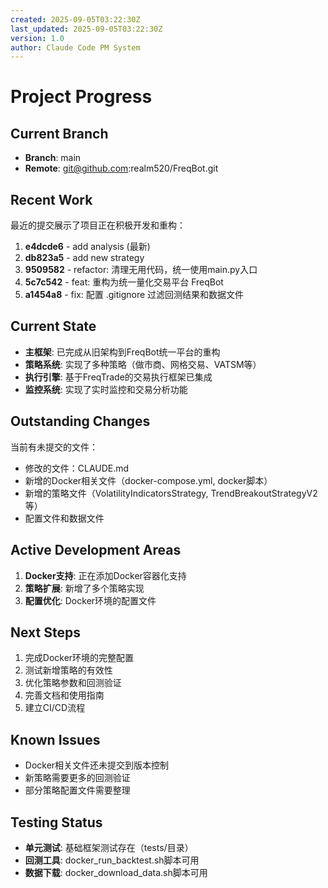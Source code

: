 ```yaml
---
created: 2025-09-05T03:22:30Z
last_updated: 2025-09-05T03:22:30Z
version: 1.0
author: Claude Code PM System
---
```


# Project Progress

## Current Branch
- **Branch**: main
- **Remote**: git@github.com:realm520/FreqBot.git

## Recent Work
最近的提交展示了项目正在积极开发和重构：

1. **e4dcde6** - add analysis (最新)
2. **db823a5** - add new strategy
3. **9509582** - refactor: 清理无用代码，统一使用main.py入口
4. **5c7c542** - feat: 重构为统一量化交易平台 FreqBot
5. **a1454a8** - fix: 配置 .gitignore 过滤回测结果和数据文件

## Current State
- **主框架**: 已完成从旧架构到FreqBot统一平台的重构
- **策略系统**: 实现了多种策略（做市商、网格交易、VATSM等）
- **执行引擎**: 基于FreqTrade的交易执行框架已集成
- **监控系统**: 实现了实时监控和交易分析功能

## Outstanding Changes
当前有未提交的文件：
- 修改的文件：CLAUDE.md
- 新增的Docker相关文件（docker-compose.yml, docker脚本）
- 新增的策略文件（VolatilityIndicatorsStrategy, TrendBreakoutStrategyV2等）
- 配置文件和数据文件

## Active Development Areas
1. **Docker支持**: 正在添加Docker容器化支持
2. **策略扩展**: 新增了多个策略实现
3. **配置优化**: Docker环境的配置文件

## Next Steps
1. 完成Docker环境的完整配置
2. 测试新增策略的有效性
3. 优化策略参数和回测验证
4. 完善文档和使用指南
5. 建立CI/CD流程

## Known Issues
- Docker相关文件还未提交到版本控制
- 新策略需要更多的回测验证
- 部分策略配置文件需要整理

## Testing Status
- **单元测试**: 基础框架测试存在（tests/目录）
- **回测工具**: docker_run_backtest.sh脚本可用
- **数据下载**: docker_download_data.sh脚本可用